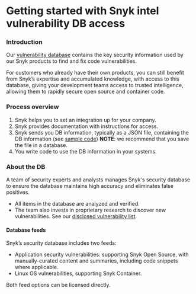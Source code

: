 # Getting started with Snyk intel vulnerability DB access

### Introduction

Our [vulnerability database](https://snyk.io/product/vulnerability-database/) contains the key security information used by our Snyk products to find and fix code vulnerabilities.

For customers who already have their own products, you can still benefit from Snyk’s expertise and accumulated knowledge, with access to this database, giving your development teams access to trusted intelligence, allowing them to rapidly secure open source and container code.

### Process overview

1. Snyk helps you to set an integration up for your company.
2. Snyk provides documentation with instructions for access.
3. Snyk sends you DB information, typically as a JSON file, containing the DB information \(see [sample code](https://snyk.io/partners/api/v4/vulndb/sample.json)\) **NOTE**: we recommend that you save the file in a database.
4. You write code to use the DB information in your systems.

### About the DB 

A team of security experts and analysts manages Snyk's security database to ensure the database maintains high accuracy and eliminates false positives. 

* All items in the database are analyzed and verified.
* The team also invests in proprietary research to discover new vulnerabilities. See our [disclosed vulnerability list](https://app.snyk.io/disclosed-vulnerabilities).  

#### Database feeds

Snyk’s security database includes two feeds: 

* Application security vulnerabilities: supporting Snyk Open Source, with manually-curated content and summaries, including code snippets where applicable.
* Linux OS vulnerabilities, supporting Snyk Container.

Both feed options can be licensed directly.

